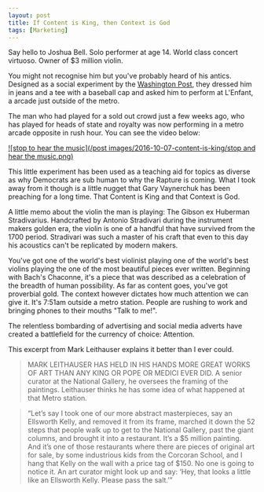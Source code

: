 ```yaml
---
layout: post
title: If Content is King, then Context is God
tags: [Marketing]
---
```


Say hello to Joshua Bell. Solo performer at age 14. World class concert virtuoso. Owner of $3 million violin.

You might not recognise him but you've probably heard of his antics. Designed as a social experiment by the [Washington Post](https://www.washingtonpost.com/lifestyle/magazine/pearls-before-breakfast-can-one-of-the-nations-great-musicians-cut-through-the-fog-of-a-dc-rush-hour-lets-find-out/2014/09/23/8a6d46da-4331-11e4-b47c-f5889e061e5f_story.html), they dressed him in jeans and a tee with a baseball cap and asked him to perform at L'Enfant, a arcade just outside of the metro.

The man who had played for a sold out crowd just a few weeks ago, who has played for heads of state and royalty was now performing in a metro arcade opposite in rush hour. You can see the video below:

[![stop to hear the music](/post images/2016-10-07-content-is-king/stop and hear the music.png)](https://www.youtube.com/watch?v=hnOPu0_YWhw)

This little experiment has been used as a teaching aid for topics as diverse as why Democrats are sub human to why the Rapture is coming. What I took away from it though is a little nugget that Gary Vaynerchuk has been preaching for a long time. That Content is King and that Context is God.

A little memo about the violin the man is playing: The Gibson ex Huberman Stradivarius. Handcrafted by Antonio Stradivari during the instrument makers golden era, the violin is one of a handful that have survived from the 1700 period. Stradivari was such a master of his craft that even to this day his acoustics can't be replicated by modern makers.

You've got one of the world's best violinist playing one of the world's best violins playing the one of the most beautiful pieces ever written. Beginning with Bach's Chaconne, it's a piece that was described as a celebration of the breadth of human possibility. As far as content goes, you've got proverbial gold. The context however dictates how much attention we can give it. It's 7:51am outside a metro station. People are rushing to work and bringing phones to their mouths "Talk to me!".

The relentless bombarding of advertising and social media adverts have created a battlefield for the currency of choice: Attention.

This excerpt from Mark Leithauser explains it better than I ever could.

> MARK LEITHAUSER HAS HELD IN HIS HANDS MORE GREAT WORKS OF ART THAN ANY KING OR POPE OR MEDICI EVER DID. A senior curator at the National Gallery, he oversees the framing of the paintings. Leithauser thinks he has some idea of what happened at that Metro station.

> “Let’s say I took one of our more abstract masterpieces, say an Ellsworth Kelly, and removed it from its frame, marched it down the 52 steps that people walk up to get to the National Gallery, past the giant columns, and brought it into a restaurant. It’s a $5 million painting. And it’s one of those restaurants where there are pieces of original art for sale, by some industrious kids from the Corcoran School, and I hang that Kelly on the wall with a price tag of $150. No one is going to notice it. An art curator might look up and say: ‘Hey, that looks a little like an Ellsworth Kelly. Please pass the salt.’”
